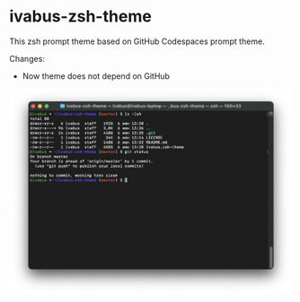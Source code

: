 # ivabus-zsh-theme

This zsh prompt theme based on GitHub Codespaces prompt theme.

Changes:

- Now theme does not depend on GitHub

![Screenshot](/screenshot.png)
